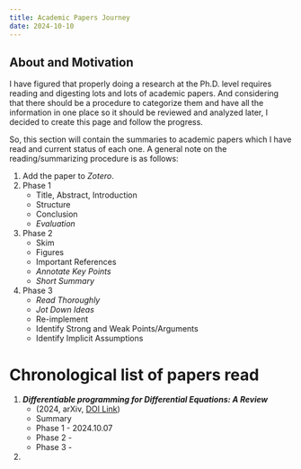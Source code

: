 ```yaml
---
title: Academic Papers Journey
date: 2024-10-10
---
```



## About and Motivation

I have figured that properly doing a research at the Ph.D. level requires reading and digesting lots and lots of academic papers. And considering that there should be a procedure to categorize them and have all the information in one place so it should be reviewed and analyzed later, I decided to create this page and follow the progress.

So, this section will contain the summaries to academic papers which I have read and current status of each one. A general note on the reading/summarizing procedure is as follows:

1. Add the paper to _Zotero_.
2. Phase 1
   - Title, Abstract, Introduction
   - Structure
   - Conclusion
   - _Evaluation_
3. Phase 2
   - Skim
   - Figures
   - Important References
   - _Annotate Key Points_
   - _Short Summary_
4. Phase 3
   - _Read Thoroughly_
   - _Jot Down Ideas_
   - Re-implement
   - Identify Strong and Weak Points/Arguments
   - Identify Implicit Assumptions


# Chronological list of papers read


1. ***Differentiable programming for Differential Equations: A Review*** 
   - (2024, arXiv, [DOI Link](https://doi.org/10.48550/arXiv.2406.09699))
   - Summary
   - Phase 1 - 2024.10.07
   - Phase 2 - 
   - Phase 3 - 
2. 
